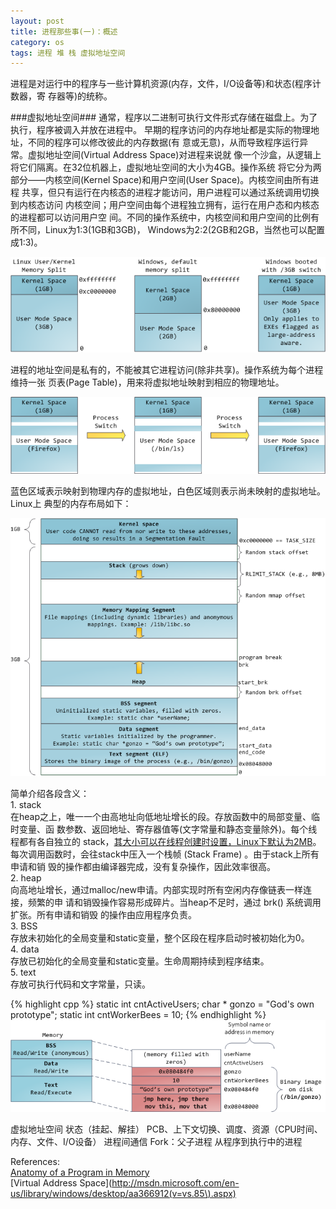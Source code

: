 ```yaml
---
layout: post
title: 进程那些事(一)：概述
category: os
tags: 进程 堆 栈 虚拟地址空间
---
```


进程是对运行中的程序与一些计算机资源(内存，文件，I/O设备等)和状态(程序计数器，寄
存器等)的统称。

###虚拟地址空间###
通常，程序以二进制可执行文件形式存储在磁盘上。为了执行，程序被调入并放在进程中。
早期的程序访问的内存地址都是实际的物理地址，不同的程序可以修改彼此的内存数据(有
意或无意)，从而导致程序运行异常。虚拟地址空间(Virtual Address Space)对进程来说就
像一个沙盒，从逻辑上将它们隔离。在32位机器上，虚拟地址空间的大小为4GB。操作系统
将它分为两部分——内核空间(Kernel Space)和用户空间(User Space)。内核空间由所有进程
共享，但只有运行在内核态的进程才能访问，用户进程可以通过系统调用切换到内核态访问
内核空间；用户空间由每个进程独立拥有，运行在用户态和内核态的进程都可以访问用户空
间。不同的操作系统中，内核空间和用户空间的比例有所不同，Linux为1:3(1GB和3GB)，
Windows为2:2(2GB和2GB，当然也可以配置成1:3)。

![](/image/kernel-user-memory-split.png)

进程的地址空间是私有的，不能被其它进程访问(除非共享)。操作系统为每个进程维持一张
页表(Page Table)，用来将虚拟地址映射到相应的物理地址。

![](/image/virtual-memory-in-process-switch.png)

蓝色区域表示映射到物理内存的虚拟地址，白色区域则表示尚未映射的虚拟地址。Linux上
典型的内存布局如下：

![](/image/linux-flexible-address-space-layout.png)

简单介绍各段含义：  
1\. stack  
在heap之上，唯一一个由高地址向低地址增长的段。存放函数中的局部变量、临时变量、函
数参数、返回地址、寄存器值等(文字常量和静态变量除外)。每个线程都有各自独立的
stack，[其大小可以在线程创建时设置，Linux下默认为2MB](http://www.kernel.org/doc/man-pages/online/pages/man3/pthread_create.3.html)。
每次调用函数时，会往stack中压入一个栈帧 (Stack Frame) 。由于stack上所有申请和销
毁的操作都由编译器完成，没有复杂操作，因此效率很高。  
2. heap  
向高地址增长，通过malloc/new申请。内部实现时所有空闲内存像链表一样连接，频繁的申
请和销毁操作容易形成碎片。当heap不足时，通过 brk() 系统调用扩张。所有申请和销毁
的操作由应用程序负责。  
3. BSS  
存放未初始化的全局变量和static变量，整个区段在程序启动时被初始化为0。  
4. data  
存放已初始化的全局变量和static变量。生命周期持续到程序结束。  
5. text  
存放可执行代码和文字常量，只读。

{% highlight cpp %}
static int cntActiveUsers;
char * gonzo = "God's own prototype";
static int cntWorkerBees = 10;
{% endhighlight %}
![](/image/mapping-binary-image.png)


虚拟地址空间
状态（挂起、解挂）
PCB、上下文切换、调度、资源（CPU时间、内存、文件、I/O设备）
进程间通信
Fork：父子进程
从程序到执行中的进程

References:  
[Anatomy of a Program in Memory](http://duartes.org/gustavo/blog/post/anatomy-of-a-program-in-memory)  
[Virtual Address Space](http://msdn.microsoft.com/en-us/library/windows/desktop/aa366912(v=vs.85\).aspx)  

